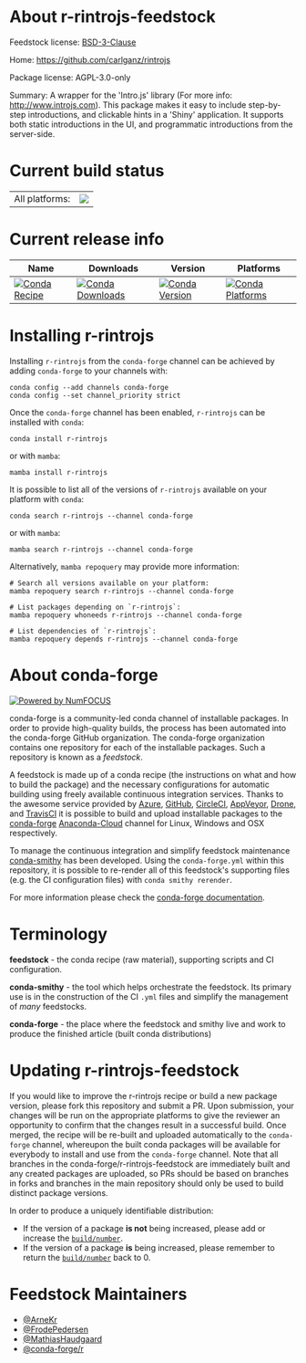 About r-rintrojs-feedstock
==========================

Feedstock license: [BSD-3-Clause](https://github.com/conda-forge/r-rintrojs-feedstock/blob/main/LICENSE.txt)

Home: https://github.com/carlganz/rintrojs

Package license: AGPL-3.0-only

Summary: A wrapper for the 'Intro.js' library (For more info: <http://www.introjs.com>).  This package makes it easy to include step-by-step introductions, and clickable hints in a 'Shiny'  application. It supports both static introductions in the UI, and programmatic introductions from  the server-side. 

Current build status
====================


<table><tr><td>All platforms:</td>
    <td>
      <a href="https://dev.azure.com/conda-forge/feedstock-builds/_build/latest?definitionId=5762&branchName=main">
        <img src="https://dev.azure.com/conda-forge/feedstock-builds/_apis/build/status/r-rintrojs-feedstock?branchName=main">
      </a>
    </td>
  </tr>
</table>

Current release info
====================

| Name | Downloads | Version | Platforms |
| --- | --- | --- | --- |
| [![Conda Recipe](https://img.shields.io/badge/recipe-r--rintrojs-green.svg)](https://anaconda.org/conda-forge/r-rintrojs) | [![Conda Downloads](https://img.shields.io/conda/dn/conda-forge/r-rintrojs.svg)](https://anaconda.org/conda-forge/r-rintrojs) | [![Conda Version](https://img.shields.io/conda/vn/conda-forge/r-rintrojs.svg)](https://anaconda.org/conda-forge/r-rintrojs) | [![Conda Platforms](https://img.shields.io/conda/pn/conda-forge/r-rintrojs.svg)](https://anaconda.org/conda-forge/r-rintrojs) |

Installing r-rintrojs
=====================

Installing `r-rintrojs` from the `conda-forge` channel can be achieved by adding `conda-forge` to your channels with:

```
conda config --add channels conda-forge
conda config --set channel_priority strict
```

Once the `conda-forge` channel has been enabled, `r-rintrojs` can be installed with `conda`:

```
conda install r-rintrojs
```

or with `mamba`:

```
mamba install r-rintrojs
```

It is possible to list all of the versions of `r-rintrojs` available on your platform with `conda`:

```
conda search r-rintrojs --channel conda-forge
```

or with `mamba`:

```
mamba search r-rintrojs --channel conda-forge
```

Alternatively, `mamba repoquery` may provide more information:

```
# Search all versions available on your platform:
mamba repoquery search r-rintrojs --channel conda-forge

# List packages depending on `r-rintrojs`:
mamba repoquery whoneeds r-rintrojs --channel conda-forge

# List dependencies of `r-rintrojs`:
mamba repoquery depends r-rintrojs --channel conda-forge
```


About conda-forge
=================

[![Powered by
NumFOCUS](https://img.shields.io/badge/powered%20by-NumFOCUS-orange.svg?style=flat&colorA=E1523D&colorB=007D8A)](https://numfocus.org)

conda-forge is a community-led conda channel of installable packages.
In order to provide high-quality builds, the process has been automated into the
conda-forge GitHub organization. The conda-forge organization contains one repository
for each of the installable packages. Such a repository is known as a *feedstock*.

A feedstock is made up of a conda recipe (the instructions on what and how to build
the package) and the necessary configurations for automatic building using freely
available continuous integration services. Thanks to the awesome service provided by
[Azure](https://azure.microsoft.com/en-us/services/devops/), [GitHub](https://github.com/),
[CircleCI](https://circleci.com/), [AppVeyor](https://www.appveyor.com/),
[Drone](https://cloud.drone.io/welcome), and [TravisCI](https://travis-ci.com/)
it is possible to build and upload installable packages to the
[conda-forge](https://anaconda.org/conda-forge) [Anaconda-Cloud](https://anaconda.org/)
channel for Linux, Windows and OSX respectively.

To manage the continuous integration and simplify feedstock maintenance
[conda-smithy](https://github.com/conda-forge/conda-smithy) has been developed.
Using the ``conda-forge.yml`` within this repository, it is possible to re-render all of
this feedstock's supporting files (e.g. the CI configuration files) with ``conda smithy rerender``.

For more information please check the [conda-forge documentation](https://conda-forge.org/docs/).

Terminology
===========

**feedstock** - the conda recipe (raw material), supporting scripts and CI configuration.

**conda-smithy** - the tool which helps orchestrate the feedstock.
                   Its primary use is in the construction of the CI ``.yml`` files
                   and simplify the management of *many* feedstocks.

**conda-forge** - the place where the feedstock and smithy live and work to
                  produce the finished article (built conda distributions)


Updating r-rintrojs-feedstock
=============================

If you would like to improve the r-rintrojs recipe or build a new
package version, please fork this repository and submit a PR. Upon submission,
your changes will be run on the appropriate platforms to give the reviewer an
opportunity to confirm that the changes result in a successful build. Once
merged, the recipe will be re-built and uploaded automatically to the
`conda-forge` channel, whereupon the built conda packages will be available for
everybody to install and use from the `conda-forge` channel.
Note that all branches in the conda-forge/r-rintrojs-feedstock are
immediately built and any created packages are uploaded, so PRs should be based
on branches in forks and branches in the main repository should only be used to
build distinct package versions.

In order to produce a uniquely identifiable distribution:
 * If the version of a package **is not** being increased, please add or increase
   the [``build/number``](https://docs.conda.io/projects/conda-build/en/latest/resources/define-metadata.html#build-number-and-string).
 * If the version of a package **is** being increased, please remember to return
   the [``build/number``](https://docs.conda.io/projects/conda-build/en/latest/resources/define-metadata.html#build-number-and-string)
   back to 0.

Feedstock Maintainers
=====================

* [@ArneKr](https://github.com/ArneKr/)
* [@FrodePedersen](https://github.com/FrodePedersen/)
* [@MathiasHaudgaard](https://github.com/MathiasHaudgaard/)
* [@conda-forge/r](https://github.com/conda-forge/r/)

